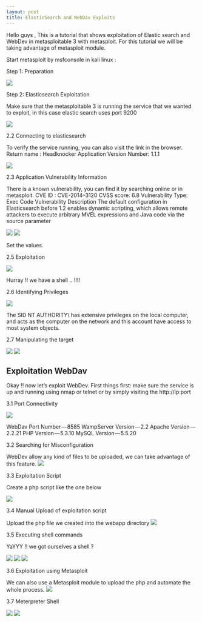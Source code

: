 ```yaml
---
layout: post
title: ElasticSearch and WebDav Exploits 
---
```

Hello guys , This is a tutorial that shows exploitation of Elastic search and WebDev in metasploitable 3 with metasploit.
For this tutorial we will be taking advantage of metasploit module.

Start metasploit by msfconsole in kali linux :

Step 1: Preparation

![](/images/2019-09-28-webdev/1.png)

Step 2: Elasticsearch Exploitation

Make sure that the metasploitable 3 is running the service that we wanted to exploit, in this case elastic search uses port 9200

![](/images/2019-09-28-webdev/2.png)

2.2 Connecting to elasticsearch

To verify the service running, you can also visit the link in the browser.
Return name : Headknocker
Application Version Number: 1.1.1

![](/images/2019-09-28-webdev/3.png)

2.3 Application Vulnerability Information

There is a known vulnerability, you can find it by searching online or in metasploit.
CVE ID : CVE-2014–3120
CVSS score: 6.8
Vulnerability Type: Exec Code
Vulnerability Description
The default configuration in Elasticsearch before 1.2 enables dynamic scripting, which allows remote attackers to execute arbitrary MVEL expressions and Java code via the source parameter

![](/images/2019-09-28-webdev/4.png)
![](/images/2019-09-28-webdev/5.png)

Set the values.

2.5 Exploitation

![](/images/2019-09-28-webdev/6.png)

Hurray !! we have a shell .. !!!!

2.6 Identifying Privileges

![](/images/2019-09-28-webdev/7.png)

The SID NT AUTHORITY\ has extensive privileges on the local computer, and acts as the computer on the network and this account have access to most system objects.

2.7 Manipulating the target

![](/images/2019-09-28-webdev/8.png)
![](/images/2019-09-28-webdev/9.png)


Exploitation WebDav
---
 

Okay !! now let’s exploit WebDev. First things first: make sure the service is up and running using nmap or telnet or by simply visiting the http://ip:port

3.1 Port Connectivity

![](/images/2019-09-28-webdev/11.png)

WebDav Port Number — 8585
WampServer Version — 2.2
Apache Version — 2.2.21
PHP Version — 5.3.10
MySQL Version — 5.5.20


3.2 Searching for Misconfiguration

WebDev allow any kind of files to be uploaded, we can take advantage of this feature.
![](/images/2019-09-28-webdev/12.png)

3.3 Exploitation Script

Create a php script like the one below

![](/images/2019-09-28-webdev/13.png)

3.4 Manual Upload of exploitation script

Upload the php file we created into the webapp directory
![](/images/2019-09-28-webdev/14.png)

3.5 Executing shell commands

YaYYY !! we got ourselves a shell ?

![](/images/2019-09-28-webdev/15.png)
![](/images/2019-09-28-webdev/16.png)
![](/images/2019-09-28-webdev/17.png)

3.6 Exploitation using Metasploit

We can also use a Metasploit module to upload the php and automate the whole process.
![](/images/2019-09-28-webdev/18.png)

3.7 Meterpreter Shell

![](/images/2019-09-28-webdev/19.png)
![](/images/2019-09-28-webdev/20.png)
